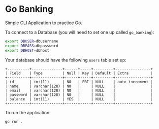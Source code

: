 # Go Banking

Simple CLI Application to practice Go.

To connect to a Database (you will need to set one up called `go_banking`):

```bash
export DBUSER=dbusername
export DBPASS=dbpassword
export DBHOST=dbhost
```

Your database should have the following `users` table set up:

```mysql
+----------+--------------+------+-----+---------+----------------+
| Field    | Type         | Null | Key | Default | Extra          |
+----------+--------------+------+-----+---------+----------------+
| id       | int(11)      | NO   | PRI | NULL    | auto_increment |
| name     | varchar(128) | NO   |     | NULL    |                |
| email    | varchar(128) | NO   |     | NULL    |                |
| password | varchar(128) | NO   |     | NULL    |                |
| balance  | int(11)      | YES  |     | NULL    |                |
+----------+--------------+------+-----+---------+----------------+
```

To run the application:

`go run .`
